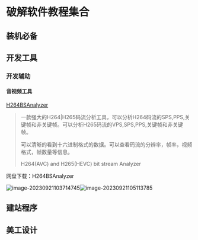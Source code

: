# 破解软件教程集合

## 装机必备

## 开发工具



###    开发辅助



#### 音视频工具

[H264BSAnalyzer](https://github.com/latelee/H264BSAnalyzer)

> 一款强大的H264|H265码流分析工具，可以分析H264码流的SPS,PPS,关键帧和非关键帧。可以分析H265码流的VPS,SPS,PPS,关键帧和非关键帧。
>
> 可以清晰的看到十六进制格式的数据。可以查看码流的分辨率，帧率，视频格式，帧数量等信息。
>
> H264(AVC) and H265(HEVC) bit stream Analyzer

网盘下载：H264BSAnalyzer



![image-20230921103714745](https://s2.loli.net/2023/09/21/RLKYy8NFSrcI17s.png)![image-20230921105113785](C:\Users\Administrator\AppData\Roaming\Typora\typora-user-images\image-20230921105113785.png)

## 建站程序

## 美工设计

